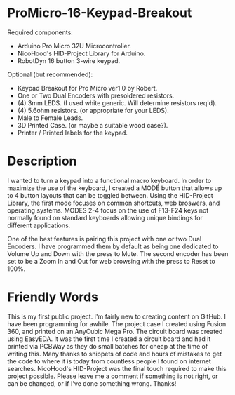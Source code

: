 # ProMicro-16-Keypad-Breakout
Required components:
- Arduino Pro Micro 32U Microcontroller.
- NicoHood's HID-Project Library for Arduino.
- RobotDyn 16 button 3-wire keypad.

Optional (but recommended):
- Keypad Breakout for Pro Micro ver1.0 by Robert.
- One or Two Dual Encoders with presoldered resistors.
- (4) 3mm LEDS. (I used white generic. Will determine resistors req'd).
- (4) 5.6ohm resistors. (or appropriate  for your LEDS).
- Male to Female Leads.
- 3D Printed Case. (or maybe a suitable wood case?).
- Printer / Printed labels for the keypad.

# Description
I wanted to turn a keypad into a functional macro keyboard. In order to maximize the use of the keyboard, I created a MODE button that allows up to 4 button layouts that can be toggled between. Using the HID-Project Library, the first mode focuses on common shortcuts, web broswers, and operating systems. MODES 2-4 focus on the use of F13-F24 keys not normally found on standard keyboards allowing unique bindings for different applications.

One of the best features is pairing this project with one or two Dual Encoders. I have programmed them by default as being one dedicated to Volume Up and Down with the press to Mute. The second encoder has been set to be a Zoom In and Out for web browsing with the press to Reset to 100%.

# Friendly Words
This is my first public project. I'm fairly new to creating content on GitHub. I have been programming for awhile. The project case I created using Fusion 360, and printed on an AnyCubic Mega Pro. The circuit board was created using EasyEDA. It was the first time I created a circuit board and had it printed via PCBWay as they do small batches for cheap at the time of writing this. Many thanks to snippets of code and hours of mistakes to get the code to where it is today from countless people I found on internet searches. NicoHood's HID-Project was the final touch required to make this project possible. Please leave me a comment if something is not right, or can be changed, or if I've done something wrong. Thanks!
